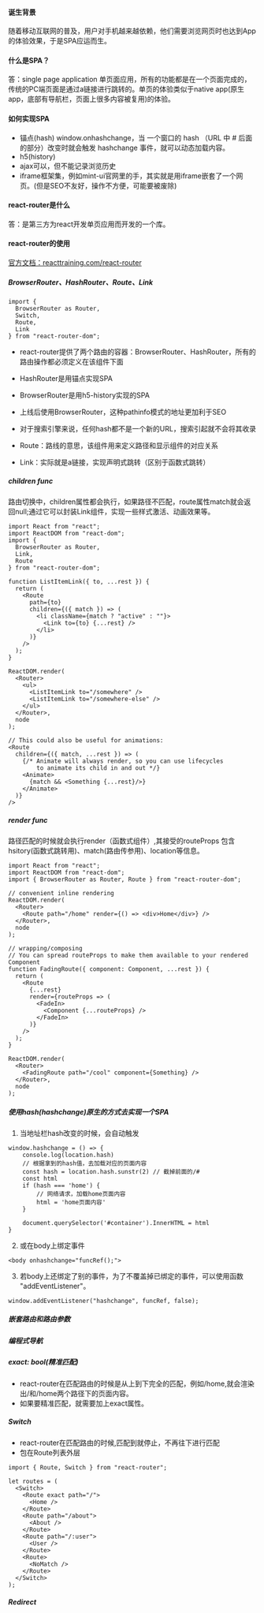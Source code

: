 #### 诞生背景

随着移动互联网的普及，用户对手机越来越依赖，他们需要浏览网页时也达到App的体验效果，于是SPA应运而生。

#### 什么是SPA？

答：single page application 单页面应用，所有的功能都是在一个页面完成的，传统的PC端页面是通过a链接进行跳转的。单页的体验类似于native app(原生app，底部有导航栏，页面上很多内容被复用)的体验。

#### 如何实现SPA

- 锚点(hash) window.onhashchange，当 一个窗口的 hash （URL 中 # 后面的部分）改变时就会触发 hashchange 事件，就可以动态加载内容。
- h5(history)
- ajax可以，但不能记录浏览历史
- iframe框架集，例如mint-ui官网里的手，其实就是用iframe嵌套了一个网页。(但是SEO不友好，操作不方便，可能要被废除)

#### react-router是什么
答：是第三方为react开发单页应用而开发的一个库。

#### react-router的使用
[官方文档：reacttraining.com/react-router](https://reacttraining.com/react-router/web/guides/quick-start)

##### BrowserRouter、HashRouter、Route、Link

```
import {
  BrowserRouter as Router,
  Switch,
  Route,
  Link
} from "react-router-dom";
```
-  react-router提供了两个路由的容器：BrowserRouter、HashRouter，所有的路由操作都必须定义在该组件下面
-  HashRouter是用锚点实现SPA
-  BrowserRouter是用h5-history实现的SPA
-  上线后使用BrowserRouter，这种pathinfo模式的地址更加利于SEO
-  对于搜索引擎来说，任何hash都不是一个新的URL，搜索引起就不会将其收录

-  Route：路线的意思，该组件用来定义路径和显示组件的对应关系

- Link：实际就是a链接，实现声明式跳转（区别于函数式跳转）


##### children func
路由切换中，children属性都会执行，如果路径不匹配，route属性match就会返回null;通过它可以封装Link组件，实现一些样式激活、动画效果等。

```
import React from "react";
import ReactDOM from "react-dom";
import {
  BrowserRouter as Router,
  Link,
  Route
} from "react-router-dom";

function ListItemLink({ to, ...rest }) {
  return (
    <Route
      path={to}
      children={({ match }) => (
        <li className={match ? "active" : ""}>
          <Link to={to} {...rest} />
        </li>
      )}
    />
  );
}

ReactDOM.render(
  <Router>
    <ul>
      <ListItemLink to="/somewhere" />
      <ListItemLink to="/somewhere-else" />
    </ul>
  </Router>,
  node
);

// This could also be useful for animations:
<Route
  children={({ match, ...rest }) => (
    {/* Animate will always render, so you can use lifecycles
        to animate its child in and out */}
    <Animate>
      {match && <Something {...rest}/>}
    </Animate>
  )}
/>
```

##### render func

路径匹配的时候就会执行render（函数式组件）,其接受的routeProps 包含hsitory(函数式跳转用)、match(路由传参用)、location等信息。

```
import React from "react";
import ReactDOM from "react-dom";
import { BrowserRouter as Router, Route } from "react-router-dom";

// convenient inline rendering
ReactDOM.render(
  <Router>
    <Route path="/home" render={() => <div>Home</div>} />
  </Router>,
  node
);

// wrapping/composing
// You can spread routeProps to make them available to your rendered Component
function FadingRoute({ component: Component, ...rest }) {
  return (
    <Route
      {...rest}
      render={routeProps => (
        <FadeIn>
          <Component {...routeProps} />
        </FadeIn>
      )}
    />
  );
}

ReactDOM.render(
  <Router>
    <FadingRoute path="/cool" component={Something} />
  </Router>,
  node
);
```

##### 使用hash(hashchange)原生的方式去实现一个SPA

1. 当地址栏hash改变的时候，会自动触发

```
window.hashchange = () => {
    console.log(location.hash)
    // 根据拿到的hash值，去加载对应的页面内容
    const hash = location.hash.sunstr(2) // 截掉前面的/#
    const html
    if (hash === 'home') {
        // 网络请求，加载home页面内容
        html = 'home页面内容'
    }
    
    document.querySelector('#container').InnerHTML = html
}
```

2. 或在body上绑定事件

```
<body onhashchange="funcRef();">
```


3. 若body上还绑定了别的事件，为了不覆盖掉已绑定的事件，可以使用函数 "addEventListener"。

```
window.addEventListener("hashchange", funcRef, false);
```

##### 嵌套路由和路由参数

##### 编程式导航

##### exact: bool(精准匹配)
- react-router在匹配路由的时候是从上到下完全的匹配，例如/home,就会渲染出/和/home两个路径下的页面内容。
- 如果要精准匹配，就需要加上exact属性。

##### Switch
- react-router在匹配路由的时候,匹配到就停止，不再往下进行匹配
- 包在Route列表外层

```
import { Route, Switch } from "react-router";

let routes = (
  <Switch>
    <Route exact path="/">
      <Home />
    </Route>
    <Route path="/about">
      <About />
    </Route>
    <Route path="/:user">
      <User />
    </Route>
    <Route>
      <NoMatch />
    </Route>
  </Switch>
);
```

##### Redirect

